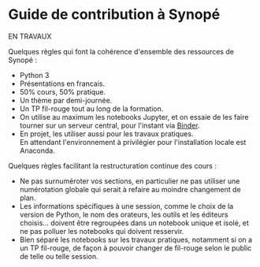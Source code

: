 # Guide de contribution à Synopé

EN TRAVAUX

Quelques règles qui font la cohérence d'ensemble des ressources
de Synopé :
* Python 3
* Présentations en francais.
* 50% cours, 50% pratique.
* Un thème par demi-journée.
* Un TP fil-rouge tout au long de la formation.
* On utilise au maximum les notebooks Jupyter, et on essaie de les faire
  tourner sur un serveur central, pour l'instant via [Binder](http://mybinder.org/faq/).
* En projet, les utiliser aussi pour les travaux pratiques.  
  En attendant l'environnement à privilégier pour l'installation locale est Anaconda.

Quelques règles facilitant la restructuration continue des cours :
* Ne pas surnuméroter vos sections, en particulier ne pas utiliser
  une numérotation globale qui serait à refaire au moindre changement
  de plan.
* Les informations spécifiques à une session, comme le choix de la version de Python,
  le nom des orateurs, les outils et les éditeurs choisis... doivent être regroupées
  dans un notebook unique et isolé, et ne pas polluer les notebooks
  qui doivent resservir.
* Bien séparé les notebooks sur les travaux pratiques, notamment si on
  a un TP fil-rouge, de façon à pouvoir changer de fil-rouge selon le
  public de telle ou telle session.


